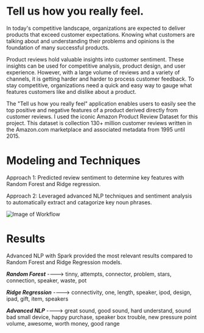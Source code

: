 # Tell us how you really feel.

In today's competitive landscape, organizations are expected to deliver products that exceed customer expectations. Knowing what customers are talking about and understanding their problems and opinions is the foundation of many successful products.

Product reviews hold valuable insights into customer sentiment. These insights can be used for competitive analysis, product design, and user experience. However, with a large volume of reviews and a variety of channels, it is getting harder and harder to process customer feedback. To stay competitive, organizations need a quick and easy way to gauge what features customers like and dislike about a product.

The "Tell us how you really feel" application enables users to easily see the top positive and negative features of a product derived directly from customer reviews. I used the iconic Amazon Product Review Dataset for this project. This dataset is collection 130+ million customer reviews written in the Amazon.com marketplace and associated metadata from 1995 until 2015.

# Modeling and Techniques

Approach 1: Predicted review sentiment to determine key features with Random Forest and Ridge regression.

Approach 2: Leveraged advanced NLP techniques and sentiment analysis to automatically extract and catagorize key noun phrases.

![Image of Workflow](https://github.com/charlottedzialo/Tell-us-how-you-really-feel/blob/master/Screen%20Shot%202019-05-13%20at%205.03.38%20PM.png)

# Results 

Advanced NLP with Spark provided the most relevant results compared to Random Forest and Ridge Regression models.

***Random Forest*** ----> tinny, attempts, connector, problem, stars, connection, speaker, waste, pot

***Ridge Regression*** ----> connectivity, one, length, speaker, ipod, design, ipad, gift, item, speakers

***Advanced NLP*** ----> great sound, good sound, hard understand, sound bad small device, happy purchase, speaker box                                  trouble, new pressure point volume, awesome, worth money, good range 
